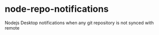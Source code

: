 # node-repo-notifications
Nodejs Desktop notifications when any git repository is not synced with remote
